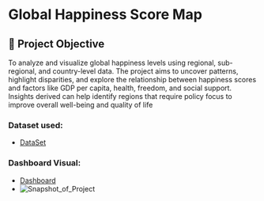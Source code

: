 # Global Happiness Score Map
## 🎯 Project Objective
To analyze and visualize global happiness levels using regional, sub-regional, and country-level data. 
The project aims to uncover patterns, highlight disparities, and explore the relationship between happiness scores and factors like GDP per capita, health, freedom, and social support. 
Insights derived can help identify regions that require policy focus to improve overall well-being and quality of life

### Dataset used:
- <a href="https://github.com/analytixflow/data-viz-with-tableau/blob/main/world%20happiness%20report_data%20set.csv">DataSet</a>

### Dashboard Visual:
- <a href="https://github.com/analytixflow/data-viz-with-tableau/blob/main/Snapshot_of_Project.jpg">Dashboard</a>
- ![Snapshot_of_Project](https://github.com/user-attachments/assets/f508713f-e519-4978-ac87-109fc8af36b6)

